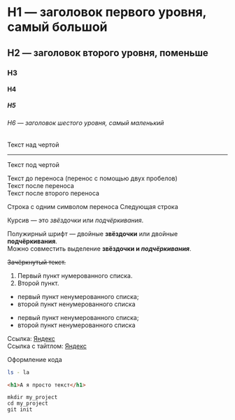 # H1 — заголовок первого уровня, самый большой
## H2 — заголовок второго уровня, поменьше
### H3
#### H4
##### H5
###### H6 — заголовок шестого уровня, самый маленький 

Текст над чертой

---

Текст под чертой

Текст до переноса (перенос с помощью двух пробелов)  
Текст после переноса <br>
Текст после второго переноса

Строка с одним символом переноса
Следующая строка

Курсив — это *звёздочки* или _подчёркивания_.

Полужирный шрифт — двойные **звёздочки** или двойные __подчёркивания__.  
Можно совместить выделение **звёздочки и _подчёркивания_**. 

~~Зачёркнутый текст.~~ 

1. Первый пункт нумерованного списка.
2. Второй пункт. 

* первый пункт ненумерованного списка;
* второй пункт ненумерованного списка

- первый пункт ненумерованного списка;
- второй пункт ненумерованного списка 

Ссылка: [Яндекс](https://www.yandex.ru)  
Ссылка с тайтлом: [Яндекс](https://www.yandex.ru "Я Yandex!") 

Оформление кода  
```bash
ls - la
```
```html
<h1>А я просто текст</h1>
``` 
```
mkdir my_project
cd my_project
git init
```
